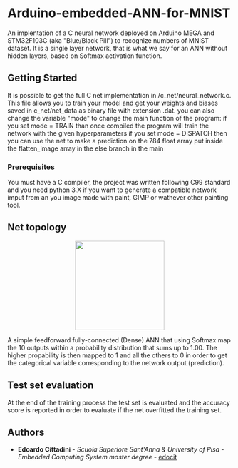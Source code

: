 # Arduino-embedded-ANN-for-MNIST
An implentation of a C neural network deployed on Arduino MEGA and STM32F103C (aka "Blue/Black Pill") to recognize numbers of MNIST dataset. It is a single layer network, that is what we say for an ANN without hidden layers, based on Softmax activation function.

## Getting Started

It is possible to get the full C net implementation in /c_net/neural_network.c. This file allows you to train your model and get your weights and biases saved in c_net/net_data as binary file with extension .dat. you can also change the variable "mode" to change the main function of the program:
  if you set mode = TRAIN than once compiled the program will train the network with the given hyperparameters
  if you set mode = DISPATCH then you can use the net to make a prediction on the 784 float array put inside the flatten_image array in the else branch in the main 

### Prerequisites

You must have a C compiler, the project was written following C99 standard and you need python 3.X if you want to generate a compatible network imput from an you image made with paint, GIMP or wathever other painting tool.

## Net topology 
<p align="center">
  <img width="200" height="200" src="https://www.filepicker.io/api/file/yqw897JzTdaXecwh7cj0?policy=eyJoYW5kbGUiOiJ5cXc4OTdKelRkYVhlY3doN2NqMCIsImV4cGlyeSI6MTU4OTI4MDU2OSwiY2FsbCI6WyJyZWFkIl19&signature=1c75e8bb8b2b92f80240ea692a5f7b5676f68033bc1dcb489b53b50a2545306c">
</p>

A simple feedforward fully-connected (Dense) ANN that using Softmax map the 10 outputs within a probability distribution that sums up to 1.00. The higher propability is then mapped to 1 and all the others to 0 in order to get the categorical variable corresponding to the network output (prediction).



## Test set evaluation 

At the end of the training process the test set is evaluated and the accuracy score is reported in order to evaluate if the net overfitted the training set.


## Authors

* **Edoardo Cittadini** - *Scuola Superiore Sant'Anna & University of Pisa - Embedded Computing System master degree* - [edocit](https://github.com/Edocit)



